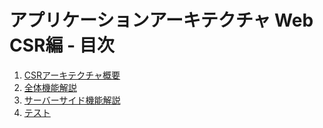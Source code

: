 # アプリケーションアーキテクチャ Web CSR編 - 目次

1. [CSRアーキテクチャ概要](csr-architecture-overview.md)
1. [全体機能解説](global-function.md)
1. [サーバーサイド機能解説](server-side-function.md)
    <!-- 1. クライアントサイド機能詳細 -->
1. [テスト](test.md)
